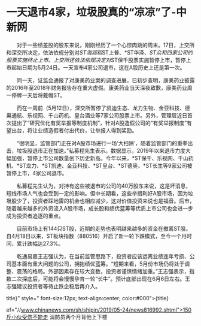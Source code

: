 # 一天退市4家，垃圾股真的“凉凉”了-中新网

　　对于一些绩差股的股东来说，刚刚经历了一个心惊肉跳的周末。17日，上交所和深交所决定，依法依规分别对*ST海润和*ST上普、*ST华泽、*ST众和四家公司的股票实施终止上市。上交所还依法依规决定对*ST保千股票实施暂停上市，暂停上市起始日期为5月24日。一天宣布4家公司退市，这在A股历史上还是第一次。

　　同一天，证监会通报了对康美药业案的调查进展，已初步查明，康美药业披露的2016年至2018年财务报告存在重大虚假。康美药业当天深夜致歉，康美药业周一停牌一天后将戴帽ST。

　　而在一周前（5月12日），深交所暂停了凯迪生态、龙力生物、金亚科技、德奥通航、乐视网、千山药机、皇台酒业等7家公司股票上市。另外，管理层近日首次提出了“研究优化有奖举报等制度机制”，针对A股造假公司的“有奖举报制度”有望出台，将让业绩造假者付出代价，让举报人得到奖励。

　　“很明显，监管部门正在对A股市场进行一场‘大扫除’，随着监管部门的重拳出击，垃圾股退市正在加速。”私募程先生表示。数据显示，2019年以来退市力度大幅加强，暂停上市公司数量创下历史新高。今年以来，*ST保千、乐视网、千山药机、*ST龙力、*ST凯迪、金亚科技、*ST皇台、*ST德奥、*ST长生等9家公司被暂停上市，4家公司退市。

　　私募程先生认为，对持有这些被退市的公司的40万股东来说，这是坏消息，短线市场人气也会受到一定的影响。但中长期看，这些举措利好A股市场，因为垃圾股少了，投资者踩地雷的机会也相应减少，这对价值投资来说也是福音。后市，随着越来越多的外资流入A股市场，成长股和绩优蓝筹等优质上市公司也会进一步成为投资者追逐的重点。

　　目前市场上有144只ST股，近期的走势也表明越来越多的资金在撤离ST股。自4月18日以来，ST板块指数（880516）开启了新一轮下跌模式，至今一个月时间，累计跌幅达27.3%。

　　乾通易嘉王志强认为，在当前监管思路下，投资者应该远离业绩连年亏损、公司基本面有重大问题的公司，拥抱绩优蓝筹。“短期来看，5月份市场仍将处于调整、震荡的格局。外部因素存在较大变数，投资者谨慎情绪加重。”王志强表示，指数二次探底后，可能将会慢慢孕育一轮“长牛”。预计底部出现在6月6日左右。王志强建议投资者等待止跌企稳后再介入。 

title}" style=" font-size:12px; text-align:center; color:#000">{title}

ef="//www.chinanews.com/sh/shipin/2019/05-24/news816992.shtml">150斤小伙受伤不能走 消防员两个月背他上下楼
